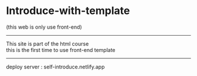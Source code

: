 <h1>Introduce-with-template</h1>
(this web is only use front-end)
<hr>
This site is part of the html course<br>
this is the first time to use front-end template 
<hr>

deploy server : self-introduce.netlify.app
